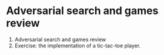 # Adversarial search and games review

1. Adversarial search and games review
1. Exercise: the implementation of a tic-tac-toe player. 
